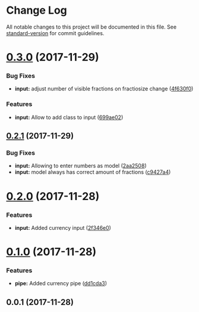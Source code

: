 # Change Log

All notable changes to this project will be documented in this file. See [standard-version](https://github.com/conventional-changelog/standard-version) for commit guidelines.

<a name="0.3.0"></a>
# [0.3.0](https://github.com/torbenm/ng2-currency/compare/v0.2.1...v0.3.0) (2017-11-29)


### Bug Fixes

* **input:** adjust number of visible fractions on fractiosize change ([4f630f0](https://github.com/torbenm/ng2-currency/commit/4f630f0))


### Features

* **input:** Allow to add class to input ([699ae02](https://github.com/torbenm/ng2-currency/commit/699ae02))



<a name="0.2.1"></a>
## [0.2.1](https://github.com/torbenm/ng2-currency/compare/v0.2.0...v0.2.1) (2017-11-29)


### Bug Fixes

* **input:** Allowing to enter numbers as model ([2aa2508](https://github.com/torbenm/ng2-currency/commit/2aa2508))
* **input:** model always has correct amount of fractions ([c9427a4](https://github.com/torbenm/ng2-currency/commit/c9427a4))



<a name="0.2.0"></a>
# [0.2.0](https://github.com/torbenm/ng2-currency/compare/v0.1.0...v0.2.0) (2017-11-28)


### Features

* **input:** Added currency input ([2f346e0](https://github.com/torbenm/ng2-currency/commit/2f346e0))



<a name="0.1.0"></a>
# [0.1.0](https://github.com/torbenm/ng2-currency/compare/v0.0.1...v0.1.0) (2017-11-28)


### Features

* **pipe:** Added currency pipe ([dd1cda3](https://github.com/torbenm/ng2-currency/commit/dd1cda3))



<a name="0.0.1"></a>
## 0.0.1 (2017-11-28)
